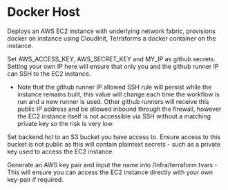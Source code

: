 # Docker Host
Deploys an AWS EC2 instance with underlying network fabric, provisions docker on instance using CloudInit, Terraforms a docker container on the instance.

Set AWS_ACCESS_KEY, AWS_SECRET_KEY and MY_IP as github secrets. Setting your own IP here will ensure that only you and the github runner IP can SSH to the EC2 instance. 

- Note that the github runner IP allowed SSH rule will persist while the instance remains built, this value will change each time the workflow is run and a new runner is used. Other github runners will receive this public IP address and be allowed inbound through the firewall, however the EC2 instance itself is not accessible via SSH without a matching private key so the risk is very low.

Set backend.hcl to an S3 bucket you have access to. Ensure access to this bucket is not public as this will contain plaintext secrets - such as a private key used to access the EC2 instance.

Generate an AWS key pair and input the name into /Infra/terraform.tvars - This will ensure you can access the EC2 instance directly with your own key-pair if required.
